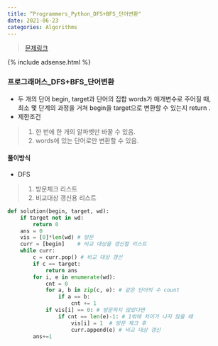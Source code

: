 ```yaml
---
title: “Programmers_Python_DFS+BFS_단어변환"
date: 2021-06-23
categories: Algorithms
---
```

> [문제링크](https://programmers.co.kr/learn/courses/30/lessons/43163)

{% include adsense.html %}

### 프로그래머스_DFS+BFS_단어변환
- 두 개의 단어 begin, target과 단어의 집합 words가 매개변수로 주어질 때, <br>
  최소 몇 단계의 과정을 거쳐 begin을 target으로 변환할 수 있는지 return .
- 제한조건
> 1. 한 번에 한 개의 알파벳만 바꿀 수 있음.<br>
> 2. words에 있는 단어로만 변환할 수 있음.

#### 풀이방식
- DFS
> 1. 방문체크 리스트<br>
> 2. 비교대상 갱신용 리스트

```python
def solution(begin, target, wd):
    if target not in wd:
        return 0
    ans = 0
    vis = [0]*len(wd) # 방문
    curr = [begin]    # 비교 대상을 갱신할 리스트
    while curr:
        c = curr.pop() # 비교 대상 갱신
        if c == target:
            return ans
        for i, e in enumerate(wd):
            cnt = 0
            for a, b in zip(c, e): # 같은 단어의 수 count
                if a == b:
                    cnt += 1
            if vis[i] == 0: # 방문하지 않았다면
                if cnt == len(e)-1: # 1밖에 차이가 나지 않을 때
                    vis[i] = 1  # 방문 체크 후
                    curr.append(e) # 비교 대상 갱신
        ans+=1
```
